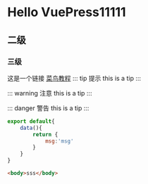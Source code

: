 # Hello VuePress11111
## 二级
### 三级
这是一个链接 [菜鸟教程](https://www.runoob.com)
::: tip 提示
this is a tip
:::

::: warning 注意
this is a tip
:::

::: danger 警告
this is a tip
:::
``` js
export default{
	data(){
		return {
			msg:'msg'
		}
	}
}

```
``` html
<body>sss</body>

```

